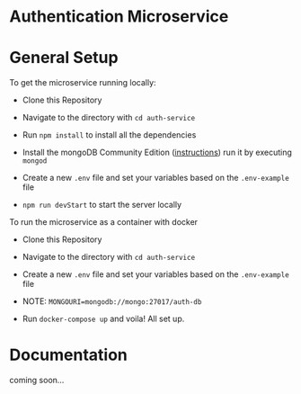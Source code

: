 # Authentication Microservice

# General Setup

To get the microservice running locally:

- Clone this Repository

- Navigate to the directory with `cd auth-service`

- Run `npm install` to install all the dependencies

- Install the mongoDB Community Edition ([instructions](https://docs.mongodb.com/manual/installation/#tutorials)) run it by executing `mongod`

- Create a new `.env` file and set your variables based on the `.env-example` file

- `npm run devStart` to start the server locally

To run the microservice as a container with docker

- Clone this Repository

- Navigate to the directory with `cd auth-service`

- Create a new `.env` file and set your variables based on the `.env-example` file

- NOTE: `MONGOURI=mongodb://mongo:27017/auth-db`

- Run `docker-compose up` and voila! All set up.

# Documentation

coming soon...
